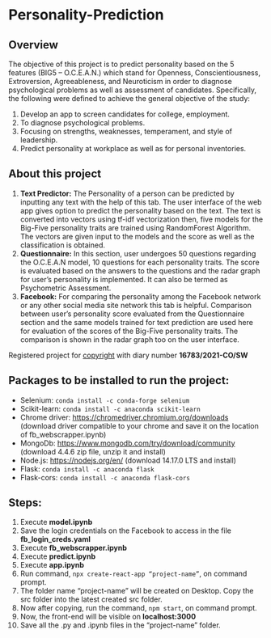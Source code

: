 # Personality-Prediction

## Overview
The objective of this project is to predict personality based on the 5 features (BIG5 – O.C.E.A.N.) which stand for Openness, Conscientiousness, Extroversion, Agreeableness, and Neuroticism in order to diagnose psychological problems as well as assessment of candidates. Specifically, the following were defined to achieve the general objective of the study:
1.	Develop an app to screen candidates for college, employment.
2.	To diagnose psychological problems.
3.	Focusing on strengths, weaknesses, temperament, and style of leadership.
4.	Predict personality at workplace as well as for personal inventories.

## About this project
1.	**Text Predictor:**
The Personality of a person can be predicted by inputting any text with the help of this tab. The user interface of the web app gives option to predict the personality based on the text. The text is converted into vectors using tf-idf vectorization then, five models for the Big-Five personality traits are trained using RandomForest Algorithm. The vectors are given input to the models and the score as well as the classification is obtained. 
2.	**Questionnaire:**
In this section, user undergoes 50 questions regarding the O.C.E.A.N model, 10 questions for each personality traits. The score is evaluated based on the answers to the questions and the radar graph for user’s personality is implemented. It can also be termed as Psychometric Assessment.
3.	**Facebook:**
For comparing the personality among the Facebook network or any other social media site network this tab is helpful. Comparison between user’s personality score evaluated from the Questionnaire section and the same models trained for text prediction are used here for evaluation of the scores of the Big-Five personality traits. The comparison is shown in the radar graph too on the user interface.

Registered project for [copyright](https://copyright.gov.in/) with diary number **16783/2021-CO/SW**

## Packages to be installed to run the project:
*	Selenium: `conda install -c conda-forge selenium`
*	Scikit-learn: `conda install -c anaconda scikit-learn`
*	Chrome driver: https://chromedriver.chromium.org/downloads (download driver compatible to your chrome and save it on the location of fb_webscrapper.ipynb)
*	MongoDb: https://www.mongodb.com/try/download/community (download 4.4.6 zip file, unzip it and install)
*	Node.js: https://nodejs.org/en/ (download 14.17.0 LTS and install)
*	Flask: `conda install -c anaconda flask`
*	Flask-cors: `conda install -c anaconda flask-cors`


## Steps:
1.	Execute **model.ipynb**
2.	Save the login credentials on the Facebook to access in the file **fb_login_creds.yaml**
3.	Execute **fb_webscrapper.ipynb**
4.	Execute **predict.ipynb**
5.	Execute **app.ipynb**
6.	Run command, `npx create-react-app “project-name”`, on command prompt.
7.	The folder name “project-name” will be created on Desktop. Copy the src folder into the latest created src folder.
8.	Now after copying, run the command, `npm start`, on command prompt.
9.	Now, the front-end will be visible on **localhost:3000**
10.	Save all the .py and .ipynb files in the “project-name” folder.



